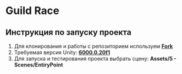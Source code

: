# Guild Race

## Инструкция по запуску проекта

1. Для клонирования и работы с репозиторием используем **[Fork](https://git-fork.com/)**
2. Требуемая версия Unity: **[6000.0.20f1](https://unity3d.com/unity/whats-new/6000.0.20)**
3. Для запуска и тестирования проекта выбрать сцену: **Assets/5 - Scenes/EntiryPoint**